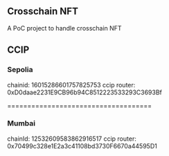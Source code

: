 ## Crosschain NFT

A PoC project to handle crosschain NFT

## CCIP

### Sepolia

chainid: 16015286601757825753
ccip router: 0xD0daae2231E9CB96b94C8512223533293C3693Bf

====================================

### Mumbai

chainId: 12532609583862916517
ccip router: 0x70499c328e1E2a3c41108bd3730F6670a44595D1
